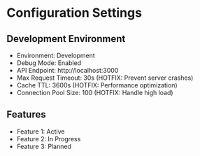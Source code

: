 # Configuration Settings

## Development Environment
- Environment: Development
- Debug Mode: Enabled
- API Endpoint: http://localhost:3000
- Max Request Timeout: 30s (HOTFIX: Prevent server crashes)
- Cache TTL: 3600s (HOTFIX: Performance optimization)
- Connection Pool Size: 100 (HOTFIX: Handle high load)

## Features
- Feature 1: Active
- Feature 2: In Progress
- Feature 3: Planned